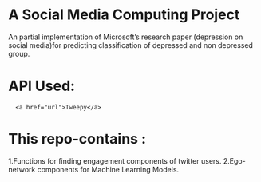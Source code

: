 # A Social Media Computing Project
   An partial implementation of Microsoft’s research paper (depression on social media)for predicting classification of depressed and non depressed group.
# API Used:
      <a href="url">Tweepy</a>
# This repo-contains :
  1.Functions for finding engagement components of twitter users.
  2.Ego-network components for Machine Learning Models.
  
